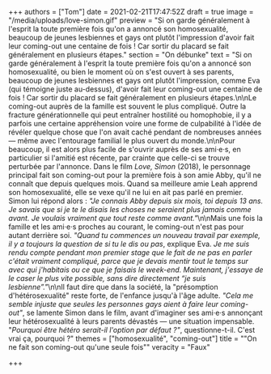 +++
authors = ["Tom"]
date = 2021-02-21T17:47:52Z
draft = true
image = "/media/uploads/love-simon.gif"
preview = "Si on garde généralement à l'esprit la toute première fois qu'on a annoncé son homosexualité, beaucoup de jeunes lesbiennes et gays ont plutôt l'impression d'avoir fait leur coming-out une centaine de fois ! Car sortir du placard se fait généralement en plusieurs étapes."
section = "On débunke"
text = "Si on garde généralement à l'esprit la toute première fois qu'on a annoncé son homosexualité, ou bien le moment où on s'est ouvert à ses parents, beaucoup de jeunes lesbiennes et gays ont plutôt l'impression, comme Eva (qui témoigne juste au-dessus), d'avoir fait leur coming-out une centaine de fois ! Car sortir du placard se fait généralement en plusieurs étapes.\n\nLe coming-out auprès de la famille est souvent le plus compliqué. Outre la fracture générationnelle qui peut entraîner hostilité ou homophobie, il y a parfois une certaine appréhension voire une forme de culpabilité à l'idée de révéler quelque chose que l'on avait caché pendant de nombreuses années — même avec l'entourage familial le plus ouvert du monde.\n\nPour beaucoup, il est alors plus facile de s'ouvrir auprès de ses ami·e·s, en particulier si l'amitié est récente, par crainte que celle-ci se trouve perturbée par l'annonce. Dans le film _Love, Simon_ (2018), le personnage principal fait son coming-out pour la première fois à son amie Abby, qu'il ne connaît que depuis quelques mois. Quand sa meilleure amie Leah apprend son homosexualité, elle se vexe qu'il ne lui en ait pas parlé en premier. Simon lui répond alors : _\"Je connais Abby depuis six mois, toi depuis 13 ans. Je savais que si je te le disais les choses ne seraient plus jamais comme avant. Je voulais vraiment que tout reste comme avant.\"_\n\nMais une fois la famille et les ami·e·s proches au courant, le coming-out n'est pas pour autant derrière soi. _\"Quand tu commences un nouveau travail par exemple, il y a toujours la question de si tu le dis ou pas_, explique Eva. _Je me suis rendu compte pendant mon premier stage que le fait de ne pas en parler c'était vraiment compliqué, parce que je devais mentir tout le temps sur avec qui j'habitais ou ce que je faisais le week-end. Maintenant, j'essaye de le caser le plus vite possible, sans dire directement “je suis lesbienne”.\"_\n\nIl faut dire que dans la société, la \"présomption d'hétérosexualité\" reste forte, de l'enfance jusqu'à l'âge adulte. _\"Cela me semble injuste que seules les personnes gays aient à faire leur coming-out\"_, se lamente Simon dans le film, avant d'imaginer ses ami·e·s annonçant leur hétérosexualité à leurs parents dévastés — une situation impensable. \"_Pourquoi être hétéro serait-il l'option par défaut ?\"_, questionne-t-il. C'est vrai ça, pourquoi ?"
themes = ["homosexualité", "coming-out"]
title = "\"On ne fait son coming-out qu'une seule fois\""
veracity = "Faux"

+++
